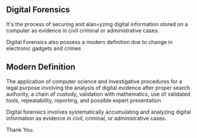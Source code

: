 <h2>Digital Forensics</h2>

It's the process of securing and alan=yzing digital information stored on a computer as evidence in civil criminal or administrative cases.

Digital Forensics also possess a modern definition due to change in electronic gadgets and crimes

<h2>Modern Definition</h2>

The application of computer science and investigative procedures for a legal purpose involving the analysis of digital evidence after proper search authority, a chain of custody, validation with mathematics, use of validated tools, repeatability, reporting, and possible expert presentation

Digital forensics involves systematically accumulating and analyzing digital information as evidence in civil, criminal, or administrative cases.

Thank You.
